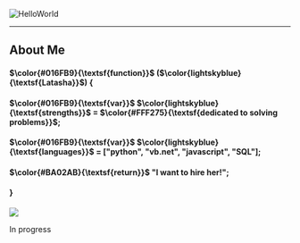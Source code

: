![HelloWorld](https://github.com/Latashajd40/Latashajd40/assets/97650423/7dd06ec2-657f-4d03-9d0f-ea0bdce2b42e) 

<hr>
<h2>About Me</h2>
<h4>$\color{#016FB9}{\textsf{function}}$ ($\color{lightskyblue}{\textsf{Latasha}}$) {</h4>
<h4>$\color{#016FB9}{\textsf{var}}$ $\color{lightskyblue}{\textsf{strengths}}$ = $\color{#FFF275}{\textsf{dedicated to solving problems}}$;</h4>
<h4>$\color{#016FB9}{\textsf{var}}$ $\color{lightskyblue}{\textsf{languages}}$ = ["python", "vb.net", "javascript", "SQL"];</h4>

<h4>$\color{#BA02AB}{\textsf{return}}$ "I want to hire her!";</h4>
<h4>}</h4>


<ul></ul>
<ul></ul>
<div id="badges">
<a href="https://www.linkedin.com/in/latasha-jones-nc/"><img src="https://img.shields.io/badge/LinkedIn-blue?logo=linkedin&logoColor=white&style=for-the-badge"><a/>
</div>

In progress
